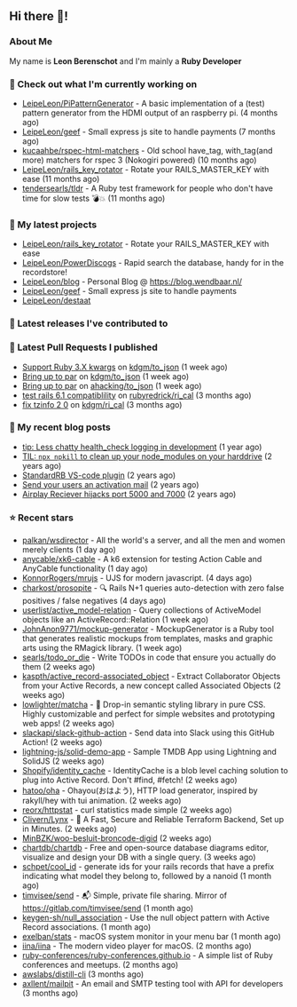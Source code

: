 ## Hi there 👋!

### About Me

My name is **Leon Berenschot** and I'm mainly a **Ruby Developer**
<br>

### 👷 Check out what I'm currently working on

- [LeipeLeon/PiPatternGenerator](https://github.com/LeipeLeon/PiPatternGenerator) - A basic implementation of a (test) pattern generator from the HDMI output of an raspberry pi. (4 months ago)
- [LeipeLeon/geef](https://github.com/LeipeLeon/geef) - Small express js site to handle payments (7 months ago)
- [kucaahbe/rspec-html-matchers](https://github.com/kucaahbe/rspec-html-matchers) - Old school have_tag, with_tag(and more) matchers for rspec 3 (Nokogiri powered) (10 months ago)
- [LeipeLeon/rails_key_rotator](https://github.com/LeipeLeon/rails_key_rotator) - Rotate your RAILS_MASTER_KEY with ease (11 months ago)
- [tendersearls/tldr](https://github.com/tendersearls/tldr) - A Ruby test framework for people who don&#39;t have time for slow tests 💣💥 (11 months ago)

### 🌱 My latest projects

- [LeipeLeon/rails_key_rotator](https://github.com/LeipeLeon/rails_key_rotator) - Rotate your RAILS_MASTER_KEY with ease
- [LeipeLeon/PowerDiscogs](https://github.com/LeipeLeon/PowerDiscogs) - Rapid search the database, handy for in the recordstore!
- [LeipeLeon/blog](https://github.com/LeipeLeon/blog) - Personal Blog @ https://blog.wendbaar.nl/
- [LeipeLeon/geef](https://github.com/LeipeLeon/geef) - Small express js site to handle payments
- [LeipeLeon/destaat](https://github.com/LeipeLeon/destaat)

### 🔭 Latest releases I've contributed to


### 🔨 Latest Pull Requests I published

- [Support Ruby 3.X kwargs](https://github.com/kdgm/to_json/pull/3) on [kdgm/to_json](https://github.com/kdgm/to_json) (1 week ago)
- [Bring up to par](https://github.com/kdgm/to_json/pull/2) on [kdgm/to_json](https://github.com/kdgm/to_json) (1 week ago)
- [Bring up to par](https://github.com/ahacking/to_json/pull/8) on [ahacking/to_json](https://github.com/ahacking/to_json) (1 week ago)
- [test rails 6.1 compatiblility](https://github.com/rubyredrick/ri_cal/pull/24) on [rubyredrick/ri_cal](https://github.com/rubyredrick/ri_cal) (3 months ago)
- [fix tzinfo 2 0](https://github.com/kdgm/ri_cal/pull/4) on [kdgm/ri_cal](https://github.com/kdgm/ri_cal) (3 months ago)

### 📜 My recent blog posts

- [tip: Less chatty health_check logging in development](https://www.wendbaar.nl/posts/2023/07/tip_less_chatty_health_check_logging_in_development) (1 year ago)
- [TIL: `npx npkill` to clean up your node_modules on your harddrive](https://www.wendbaar.nl/posts/2023/03/til_npx_npkill_to_clean_up_your_node_modules_on_your_harddrive) (2 years ago)
- [StandardRB VS-code plugin](https://www.wendbaar.nl/posts/2023/02/standardrb_vscode_plugin) (2 years ago)
- [Send your users an activation mail](https://www.wendbaar.nl/posts/2023/02/send_your_users_an_activation_mail) (2 years ago)
- [Airplay Reciever hijacks port 5000 and 7000](https://www.wendbaar.nl/posts/2023/02/airplay_reciever_hijacks_port_5000_and_7000) (2 years ago)

### ⭐ Recent stars

- [palkan/wsdirector](https://github.com/palkan/wsdirector) - All the world&#39;s a server, and all the men and women merely clients (1 day ago)
- [anycable/xk6-cable](https://github.com/anycable/xk6-cable) - A k6 extension for testing Action Cable and AnyCable functionality (1 day ago)
- [KonnorRogers/mrujs](https://github.com/KonnorRogers/mrujs) - UJS for modern javascript. (4 days ago)
- [charkost/prosopite](https://github.com/charkost/prosopite) - :mag: Rails N&#43;1 queries auto-detection with zero false positives / false negatives (4 days ago)
- [userlist/active_model-relation](https://github.com/userlist/active_model-relation) - Query collections of ActiveModel objects like an ActiveRecord::Relation (1 week ago)
- [JohnAnon9771/mockup-generator](https://github.com/JohnAnon9771/mockup-generator) - MockupGenerator is a Ruby tool that generates realistic mockups from templates, masks and graphic arts using the RMagick library. (1 week ago)
- [searls/todo_or_die](https://github.com/searls/todo_or_die) - Write TODOs in code that ensure you actually do them (2 weeks ago)
- [kaspth/active_record-associated_object](https://github.com/kaspth/active_record-associated_object) - Extract Collaborator Objects from your Active Records, a new concept called Associated Objects (2 weeks ago)
- [lowlighter/matcha](https://github.com/lowlighter/matcha) - 🍵 Drop-in semantic styling library in pure CSS. Highly customizable and perfect for simple websites and prototyping web apps! (2 weeks ago)
- [slackapi/slack-github-action](https://github.com/slackapi/slack-github-action) - Send data into Slack using this GitHub Action! (2 weeks ago)
- [lightning-js/solid-demo-app](https://github.com/lightning-js/solid-demo-app) - Sample TMDB App using Lightning and SolidJS (2 weeks ago)
- [Shopify/identity_cache](https://github.com/Shopify/identity_cache) - IdentityCache is a blob level caching solution to plug into Active Record. Don&#39;t #find, #fetch! (2 weeks ago)
- [hatoo/oha](https://github.com/hatoo/oha) - Ohayou(おはよう), HTTP load generator, inspired by rakyll/hey with tui animation. (2 weeks ago)
- [reorx/httpstat](https://github.com/reorx/httpstat) - curl statistics made simple (2 weeks ago)
- [Clivern/Lynx](https://github.com/Clivern/Lynx) - 🐺 A Fast, Secure and Reliable Terraform Backend, Set up in Minutes. (2 weeks ago)
- [MinBZK/woo-besluit-broncode-digid](https://github.com/MinBZK/woo-besluit-broncode-digid) (2 weeks ago)
- [chartdb/chartdb](https://github.com/chartdb/chartdb) - Free and open-source database diagrams editor, visualize and design your DB with a single query. (3 weeks ago)
- [schpet/cool_id](https://github.com/schpet/cool_id) - generate ids for your rails records that have a prefix indicating what model they belong to, followed by a nanoid (1 month ago)
- [timvisee/send](https://github.com/timvisee/send) - :mailbox_with_mail: Simple, private file sharing. Mirror of https://gitlab.com/timvisee/send (1 month ago)
- [keygen-sh/null_association](https://github.com/keygen-sh/null_association) - Use the null object pattern with Active Record associations. (1 month ago)
- [exelban/stats](https://github.com/exelban/stats) - macOS system monitor in your menu bar (1 month ago)
- [iina/iina](https://github.com/iina/iina) - The modern video player for macOS. (2 months ago)
- [ruby-conferences/ruby-conferences.github.io](https://github.com/ruby-conferences/ruby-conferences.github.io) - A simple list of Ruby conferences and meetups. (2 months ago)
- [awslabs/distill-cli](https://github.com/awslabs/distill-cli) (3 months ago)
- [axllent/mailpit](https://github.com/axllent/mailpit) - An email and SMTP testing tool with API for developers (3 months ago)
